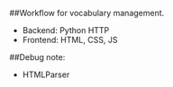 ##Workflow for vocabulary management.

 * Backend: Python HTTP
 * Frontend: HTML, CSS, JS

##Debug note:
 * HTMLParser 
